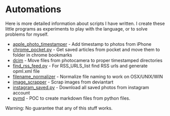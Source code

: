 # Automations

Here is more detailed information about scripts I have written.
I create these little programs as experiments to play with the language, or to solve problems for myself.

- [apple_photo_timestamper](apple_photo_timestamper.py) - Add timestamp to photos from iPhone
- [chrome_pocket.py](chrome_pocket.py) - Get saved articles from pocket and move them to folder in chrome bookmarks
- [dcim](dcim.py) - Move files from photocamera to proper timestamped directories
- [find_rss_feed.py](find_rss_feed.py) - For RSS_URLS_list find RSS urls and generate opml.xml file
- [filename_normalizer](filename_normalizer.py) - Normalize file naming to work on OSX/UNIX/WIN
- [image_scrapper](image_scrapper.py) - Scrap images from deviantart
- [instagram_saved.py](instagram_saved.py) - Download all saved photos from instagram account
- [pymd](pymd) - POC to create markdown files from python files.

Warning: No guarantee that any of this stuff works.

